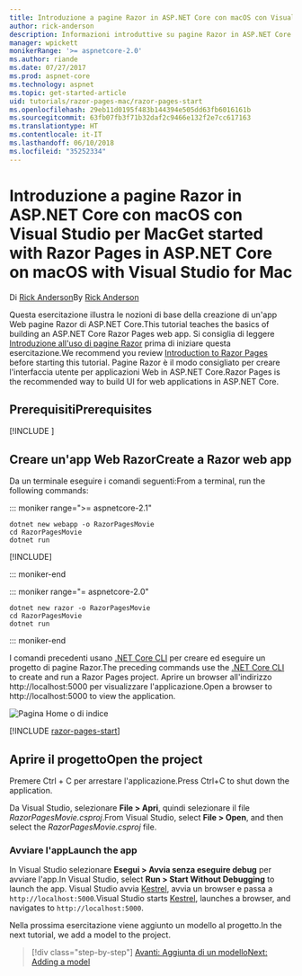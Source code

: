 ```yaml
---
title: Introduzione a pagine Razor in ASP.NET Core con macOS con Visual Studio per Mac
author: rick-anderson
description: Informazioni introduttive su pagine Razor in ASP.NET Core con Visual Studio per Mac.
manager: wpickett
monikerRange: '>= aspnetcore-2.0'
ms.author: riande
ms.date: 07/27/2017
ms.prod: aspnet-core
ms.technology: aspnet
ms.topic: get-started-article
uid: tutorials/razor-pages-mac/razor-pages-start
ms.openlocfilehash: 29eb11d0195f483b144394e505dd63fb6016161b
ms.sourcegitcommit: 63fb07fb3f71b32daf2c9466e132f2e7cc617163
ms.translationtype: HT
ms.contentlocale: it-IT
ms.lasthandoff: 06/10/2018
ms.locfileid: "35252334"
---
```

# <a name="get-started-with-razor-pages-in-aspnet-core-on-macos-with-visual-studio-for-mac"></a><span data-ttu-id="63aa0-103">Introduzione a pagine Razor in ASP.NET Core con macOS con Visual Studio per Mac</span><span class="sxs-lookup"><span data-stu-id="63aa0-103">Get started with Razor Pages in ASP.NET Core on macOS with Visual Studio for Mac</span></span>

<span data-ttu-id="63aa0-104">Di [Rick Anderson](https://twitter.com/RickAndMSFT)</span><span class="sxs-lookup"><span data-stu-id="63aa0-104">By [Rick Anderson](https://twitter.com/RickAndMSFT)</span></span>

<span data-ttu-id="63aa0-105">Questa esercitazione illustra le nozioni di base della creazione di un'app Web pagine Razor di ASP.NET Core.</span><span class="sxs-lookup"><span data-stu-id="63aa0-105">This tutorial teaches the basics of building an ASP.NET Core Razor Pages web app.</span></span> <span data-ttu-id="63aa0-106">Si consiglia di leggere [Introduzione all'uso di pagine Razor](xref:mvc/razor-pages/index) prima di iniziare questa esercitazione.</span><span class="sxs-lookup"><span data-stu-id="63aa0-106">We recommend you review [Introduction to Razor Pages](xref:mvc/razor-pages/index) before starting this tutorial.</span></span> <span data-ttu-id="63aa0-107">Pagine Razor è il modo consigliato per creare l'interfaccia utente per applicazioni Web in ASP.NET Core.</span><span class="sxs-lookup"><span data-stu-id="63aa0-107">Razor Pages is the recommended way to build UI for web applications in ASP.NET Core.</span></span>

## <a name="prerequisites"></a><span data-ttu-id="63aa0-108">Prerequisiti</span><span class="sxs-lookup"><span data-stu-id="63aa0-108">Prerequisites</span></span>

[!INCLUDE [](~/includes/net-core-prereqs-macos.md)]

## <a name="create-a-razor-web-app"></a><span data-ttu-id="63aa0-109">Creare un'app Web Razor</span><span class="sxs-lookup"><span data-stu-id="63aa0-109">Create a Razor web app</span></span>

<span data-ttu-id="63aa0-110">Da un terminale eseguire i comandi seguenti:</span><span class="sxs-lookup"><span data-stu-id="63aa0-110">From a terminal, run the following commands:</span></span>

::: moniker range=">= aspnetcore-2.1"

```console
dotnet new webapp -o RazorPagesMovie
cd RazorPagesMovie
dotnet run
```

[!INCLUDE[](~/includes/webapp-alias-notice.md)]

::: moniker-end

::: moniker range="= aspnetcore-2.0"

```console
dotnet new razor -o RazorPagesMovie
cd RazorPagesMovie
dotnet run
```

::: moniker-end

<span data-ttu-id="63aa0-112">I comandi precedenti usano [.NET Core CLI](https://docs.microsoft.com/dotnet/core/tools/dotnet) per creare ed eseguire un progetto di pagine Razor.</span><span class="sxs-lookup"><span data-stu-id="63aa0-112">The preceding commands use the [.NET Core CLI](https://docs.microsoft.com/dotnet/core/tools/dotnet) to create and run a Razor Pages project.</span></span> <span data-ttu-id="63aa0-113">Aprire un browser all'indirizzo http://localhost:5000 per visualizzare l'applicazione.</span><span class="sxs-lookup"><span data-stu-id="63aa0-113">Open a browser to http://localhost:5000 to view the application.</span></span>

![Pagina Home o di indice](../razor-pages/razor-pages-start/_static/home.png)

[!INCLUDE [razor-pages-start](../../includes/RP/razor-pages-start.md)]

## <a name="open-the-project"></a><span data-ttu-id="63aa0-115">Aprire il progetto</span><span class="sxs-lookup"><span data-stu-id="63aa0-115">Open the project</span></span>

<span data-ttu-id="63aa0-116">Premere Ctrl + C per arrestare l'applicazione.</span><span class="sxs-lookup"><span data-stu-id="63aa0-116">Press Ctrl+C to shut down the application.</span></span>

<span data-ttu-id="63aa0-117">Da Visual Studio, selezionare **File > Apri**, quindi selezionare il file *RazorPagesMovie.csproj*.</span><span class="sxs-lookup"><span data-stu-id="63aa0-117">From Visual Studio, select **File > Open**, and then select the *RazorPagesMovie.csproj* file.</span></span>

### <a name="launch-the-app"></a><span data-ttu-id="63aa0-118">Avviare l'app</span><span class="sxs-lookup"><span data-stu-id="63aa0-118">Launch the app</span></span>

<span data-ttu-id="63aa0-119">In Visual Studio selezionare **Esegui > Avvia senza eseguire debug** per avviare l'app.</span><span class="sxs-lookup"><span data-stu-id="63aa0-119">In Visual Studio, select **Run > Start Without Debugging** to launch the app.</span></span> <span data-ttu-id="63aa0-120">Visual Studio avvia [Kestrel](xref:fundamentals/servers/kestrel), avvia un browser e passa a `http://localhost:5000`.</span><span class="sxs-lookup"><span data-stu-id="63aa0-120">Visual Studio starts [Kestrel](xref:fundamentals/servers/kestrel), launches a browser, and navigates to `http://localhost:5000`.</span></span>

<span data-ttu-id="63aa0-121">Nella prossima esercitazione viene aggiunto un modello al progetto.</span><span class="sxs-lookup"><span data-stu-id="63aa0-121">In the next tutorial, we add a model to the project.</span></span>

> [!div class="step-by-step"]
> [<span data-ttu-id="63aa0-122">Avanti: Aggiunta di un modello</span><span class="sxs-lookup"><span data-stu-id="63aa0-122">Next: Adding a model</span></span>](xref:tutorials/razor-pages-mac/model)
